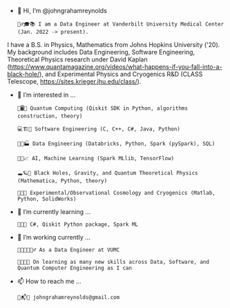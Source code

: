- 👋 Hi, I’m @johngrahamreynolds

      👱‍♂️🎓📚 I am a Data Engineer at Vanderbilt University Medical Center (Jan. 2022 -> present).

I have a B.S. in Physics, Mathematics from Johns Hopkins University ('20). My background includes Data Engineering, Software Engineering, Theoretical Physics research under David Kaplan (https://www.quantamagazine.org/videos/what-happens-if-you-fall-into-a-black-hole/), and Experimental Physics and Cryogenics R&D (CLASS Telescope, https://sites.krieger.jhu.edu/class/).  
      
- 👀 I’m interested in ...  

      🔬🖥🤏 Quantum Computing (Qiskit SDK in Python, algorithms construction, theory) 
      
      💻🏗🎢 Software Engineering (C, C++, C#, Java, Python) 
      
      🐍🧮🏭 Data Engineering (Databricks, Python, Spark (pySpark), SQL)
      
      🧠🤖📈 AI, Machine Learning (Spark MLlib, TensorFlow)
      
      🕳🪐🔮 Black Holes, Gravity, and Quantum Theoretical Physics (Mathematica, Python, theory) 
      
      📡🌌🧊 Experimental/Observational Cosmology and Cryogenics (Matlab, Python, SolidWorks)
      
- 🌱 I’m currently learning ...
     
      👾🚀🔀 C#, Qiskit Python package, Spark ML
     
- 🏧 I’m working currently ...

      👨‍💻👨‍🔬👷‍♂️ As a Data Engineer at VUMC
      
      👀👨‍🏫🔋 On learning as many new skills across Data, Software, and Quantum Computer Engineering as I can

- 📫 How to reach me ...
      
      📩📬📧 johngrahamreynolds@gmail.com


